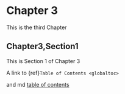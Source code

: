 # Chapter 3

This is the third Chapter

## Chapter3,Section1

This is Section 1 of Chapter 3

A link to {ref}`Table of Contents <globaltoc>`

and md [table of contents](globaltoc)